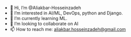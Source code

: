 - 👋 Hi, I’m @Aliakbar-Hosseinzadeh
- 👀 I’m interested in AI/ML, DevOps, python and Django.
- 🌱 I’m currently learning ML.
- 💞️ I’m looking to collaborate on AI
- 📫 How to reach me: aliakbar.hosseinzadeh@gmail.com

<!---
Aliakbar-Hosseinzadeh/Aliakbar-Hosseinzadeh is a ✨ special ✨ repository because its `README.md` (this file) appears on your GitHub profile.
You can click the Preview link to take a look at your changes.
--->
